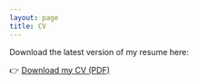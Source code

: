 ```yaml
---
layout: page
title: CV
---
```



Download the latest version of my resume here:  

👉 [Download my CV (PDF)](CV-Adrian_Dominguez-PhD.pdf)

